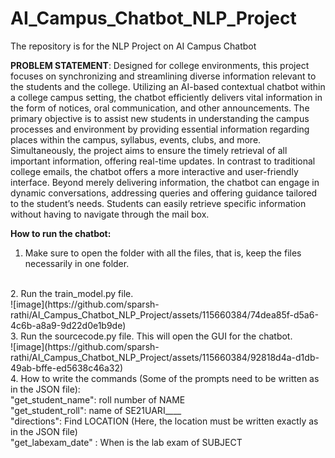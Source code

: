 # AI_Campus_Chatbot_NLP_Project
The repository is for the NLP Project on AI Campus Chatbot

**PROBLEM STATEMENT**: Designed for college environments, this project focuses on synchronizing and streamlining diverse information relevant to the students and the college. Utilizing an AI-based contextual chatbot within a college campus setting, the chatbot efficiently delivers vital information in the form of notices, oral communication, and other announcements. The primary objective is to assist new students in understanding the campus processes and environment by providing essential information regarding places within the campus, syllabus, events, clubs, and more. Simultaneously, the project aims to ensure the timely retrieval of all important information, offering real-time updates. In contrast to traditional college emails, the chatbot offers a more interactive and user-friendly interface. Beyond merely delivering information, the chatbot can engage in dynamic conversations, addressing queries and offering guidance tailored to the student’s needs. Students can easily retrieve specific information without having to navigate through the mail box.


**How to run the chatbot:**

1. Make sure to open the folder with all the files, that is, keep the files necessarily in one folder.
<br>
2. Run the train_model.py file.
<br>
![image](https://github.com/sparsh-rathi/AI_Campus_Chatbot_NLP_Project/assets/115660384/74dea85f-d5a6-4c6b-a8a9-9d22d0e1b9de)
<br>
3. Run the sourcecode.py file. This will open the GUI for the chatbot.
<br>
![image](https://github.com/sparsh-rathi/AI_Campus_Chatbot_NLP_Project/assets/115660384/92818d4a-d1db-49ab-bffe-ed5638c46a32)
<br>
4. How to write the commands (Some of the prompts need to be written as in the JSON file):
   <br>
   "get_student_name": roll number of NAME
   <br>
   "get_student_roll": name of SE21UARI____
   <br>
   "directions": Find LOCATION (Here, the location must be written exactly as in the JSON file)
   <br>
   "get_labexam_date" : When is the lab exam of SUBJECT
   
